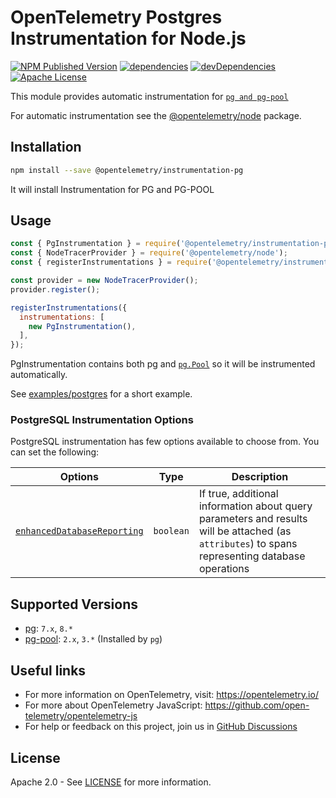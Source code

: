 # OpenTelemetry Postgres Instrumentation for Node.js

[![NPM Published Version][npm-img]][npm-url]
[![dependencies][dependencies-image]][dependencies-url]
[![devDependencies][devDependencies-image]][devDependencies-url]
[![Apache License][license-image]][license-image]

This module provides automatic instrumentation for [`pg and pg-pool`](https://github.com/brianc/node-postgres)

For automatic instrumentation see the
[@opentelemetry/node](https://github.com/open-telemetry/opentelemetry-js/tree/main/packages/opentelemetry-node) package.

## Installation

```bash
npm install --save @opentelemetry/instrumentation-pg
```

It will install Instrumentation for PG and PG-POOL

## Usage

```js
const { PgInstrumentation } = require('@opentelemetry/instrumentation-pg');
const { NodeTracerProvider } = require('@opentelemetry/node');
const { registerInstrumentations } = require('@opentelemetry/instrumentation');

const provider = new NodeTracerProvider();
provider.register();

registerInstrumentations({
  instrumentations: [
    new PgInstrumentation(),
  ],
});
```

PgInstrumentation contains both pg and [`pg.Pool`](https://node-postgres.com/api/pool) so it will be instrumented automatically.

See [examples/postgres](https://github.com/open-telemetry/opentelemetry-js-contrib/tree/main/examples/postgres) for a short example.

### PostgreSQL Instrumentation Options

PostgreSQL instrumentation has few options available to choose from. You can set the following:

| Options | Type | Description |
| ------- | ---- | ----------- |
| [`enhancedDatabaseReporting`](https://github.com/open-telemetry/opentelemetry-js-contrib/blob/main/plugins/node/opentelemetry-instrumentation-pg/src/pg.ts#L48) | `boolean` | If true, additional information about query parameters and results will be attached (as `attributes`) to spans representing database operations |

## Supported Versions

- [pg](https://npmjs.com/package/pg): `7.x`, `8.*`
- [pg-pool](https://npmjs.com/package/pg-pool): `2.x`, `3.*` (Installed by `pg`)

## Useful links

- For more information on OpenTelemetry, visit: <https://opentelemetry.io/>
- For more about OpenTelemetry JavaScript: <https://github.com/open-telemetry/opentelemetry-js>
- For help or feedback on this project, join us in [GitHub Discussions][discussions-url]

## License

Apache 2.0 - See [LICENSE][license-url] for more information.

[discussions-url]: https://github.com/open-telemetry/opentelemetry-js/discussions
[license-url]: https://github.com/open-telemetry/opentelemetry-js-contrib/blob/main/LICENSE
[license-image]: https://img.shields.io/badge/license-Apache_2.0-green.svg?style=flat
[dependencies-image]: https://status.david-dm.org/gh/open-telemetry/opentelemetry-js-contrib.svg?path=plugins%2Fnode%2Fopentelemetry-instrumentation-pg
[dependencies-url]: https://david-dm.org/open-telemetry/opentelemetry-js-contrib?path=plugins%2Fnode%2Fopentelemetry-instrumentation-pg
[devDependencies-image]: https://status.david-dm.org/gh/open-telemetry/opentelemetry-js-contrib.svg?path=plugins%2Fnode%2Fopentelemetry-instrumentation-pg&type=dev
[devDependencies-url]: https://david-dm.org/open-telemetry/opentelemetry-js-contrib?path=plugins%2Fnode%2Fopentelemetry-instrumentation-pg&type=dev
[npm-url]: https://www.npmjs.com/package/@opentelemetry/instrumentation-pg
[npm-img]: https://badge.fury.io/js/%40opentelemetry%2Finstrumentation-pg.svg
